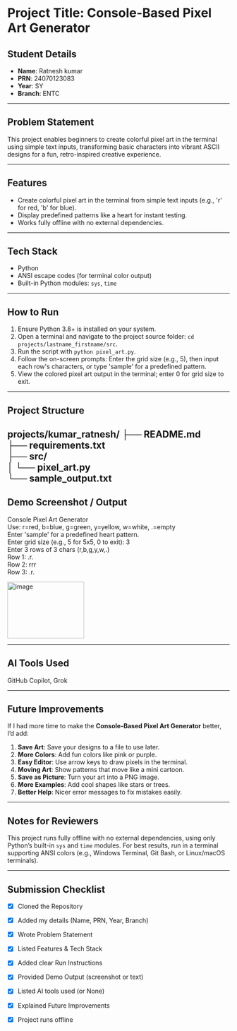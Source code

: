 # Project Title: Console-Based Pixel Art Generator

## Student Details
- **Name**: Ratnesh kumar  
- **PRN**: 24070123083
- **Year**: SY 
- **Branch**: ENTC 

---

## Problem Statement
This project enables beginners to create colorful pixel art in the terminal using simple text inputs, transforming basic characters into vibrant ASCII designs for a fun, retro-inspired creative experience.

---

## Features
- Create colorful pixel art in the terminal from simple text inputs (e.g., 'r' for red, 'b' for blue).
- Display predefined patterns like a heart for instant testing.
- Works fully offline with no external dependencies.

---

## Tech Stack
- Python
- ANSI escape codes (for terminal color output)
- Built-in Python modules: `sys`, `time`

---

## How to Run
1. Ensure Python 3.8+ is installed on your system.
2. Open a terminal and navigate to the project source folder: `cd projects/lastname_firstname/src`.
3. Run the script with `python pixel_art.py`.
4. Follow the on-screen prompts: Enter the grid size (e.g., 5), then input each row's characters, or type 'sample' for a predefined pattern.
5. View the colored pixel art output in the terminal; enter 0 for grid size to exit.

---

## Project Structure

projects/kumar_ratnesh/
├── README.md              
├── requirements.txt    
├── src/                     
│   └── pixel_art.py         
└── sample_output.txt           
---

## Demo Screenshot / Output
Console Pixel Art Generator<br>
Use: r=red, b=blue, g=green, y=yellow, w=white, .=empty<br>
Enter 'sample' for a predefined heart pattern.<br>
Enter grid size (e.g., 5 for 5x5, 0 to exit): 3<br>
Enter 3 rows of 3 chars (r,b,g,y,w,.)<br>
Row 1: .r.<br>
Row 2: rrr<br>
Row 3: .r.<br>

<img width="174" height="128" alt="image" src="https://github.com/user-attachments/assets/4c81b167-238a-4af6-89fd-da28ef86580e" />
    
---

## AI Tools Used
GitHub Copilot, Grok

---

## Future Improvements
If I had more time to make the **Console-Based Pixel Art Generator** better, I’d add:

1. **Save Art**: Save your designs to a file to use later.
2. **More Colors**: Add fun colors like pink or purple.
3. **Easy Editor**: Use arrow keys to draw pixels in the terminal.
4. **Moving Art**: Show patterns that move like a mini cartoon.
5. **Save as Picture**: Turn your art into a PNG image.
6. **More Examples**: Add cool shapes like stars or trees.
7. **Better Help**: Nicer error messages to fix mistakes easily.


---

## Notes for Reviewers
This project runs fully offline with no external dependencies, using only Python’s built-in `sys` and `time` modules. For best results, run in a terminal supporting ANSI colors (e.g., Windows Terminal, Git Bash, or Linux/macOS terminals).

---

## Submission Checklist 
- [x] Cloned the Repository 
- [x] Added my details (Name, PRN, Year, Branch)  
- [x] Wrote Problem Statement  
- [x] Listed Features & Tech Stack  
- [x] Added clear Run Instructions  
- [x] Provided Demo Output (screenshot or text)  
- [x] Listed AI tools used (or None)  
- [x] Explained Future Improvements  
- [x] Project runs offline

